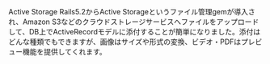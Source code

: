 Active Storage
Rails5.2からActive Storageというファイル管理gemが導入され、Amazon S3などのクラウドストレージサービスへファイルをアップロードして、DB上でActiveRecordモデルに添付することが簡単になりました。添付はどんな種類でもできますが、画像はサイズや形式の変換、ビデオ・PDFはプレビュー機能を提供してくれます。

